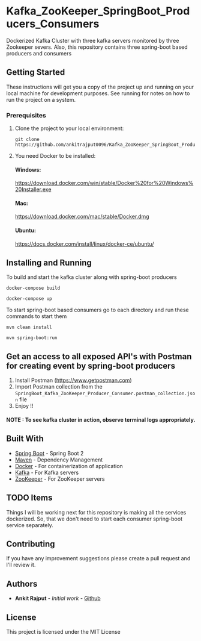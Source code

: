 # Kafka_ZooKeeper_SpringBoot_Producers_Consumers

Dockerized Kafka Cluster with three kafka servers monitored by three Zookeeper severs.
Also, this repository contains three spring-boot based producers and consumers

## Getting Started

These instructions will get you a copy of the project up and running on your local machine for development purposes. See running for notes on how to run the project on a system.

### Prerequisites

1. Clone the project to your local environment:
    ```
    git clone https://github.com/ankitrajput0096/Kafka_ZooKeeper_SpringBoot_Producers_Consumers
    ```

2. You need Docker to be installed:

    #### Windows:
    https://download.docker.com/win/stable/Docker%20for%20Windows%20Installer.exe
    
    #### Mac:
    https://download.docker.com/mac/stable/Docker.dmg
    
    #### Ubuntu:
    https://docs.docker.com/install/linux/docker-ce/ubuntu/

## Installing and Running

To build and start the kafka cluster along with spring-boot producers
```
docker-compose build
```
```
docker-compose up
```

To start spring-boot based consumers go to each directory and run these commands to start them
```
mvn clean install
```
```
mvn spring-boot:run
```

## Get an access to all exposed API's with Postman for creating event by spring-boot producers

1. Install Postman (https://www.getpostman.com)
2. Import Postman collection from the `SpringBoot_Kafka_ZooKeeper_Producer_Consumer.postman_collection.json` file
3. Enjoy !!

#### NOTE : To see kafka cluster in action, observe terminal logs appropriately.

## Built With

* [Spring Boot](https://spring.io/projects/spring-boot) - Spring Boot 2
* [Maven](https://maven.apache.org/) - Dependency Management
* [Docker](https://www.docker.com/) - For containerization of application
* [Kafka](https://kafka.apache.org/) - For Kafka servers
* [ZooKeeper](https://zookeeper.apache.org/) - For ZooKeeper servers

## TODO Items

Things I will be working next for this repository is making all the services dockerized. So, that we don't need to start each consumer spring-boot service separately.

## Contributing

If you have any improvement suggestions please create a pull request and I'll review it.


## Authors

* **Ankit Rajput** - *Initial work* - [Github](https://github.com/ankitrajput0096)

## License

This project is licensed under the MIT License




